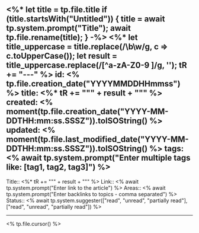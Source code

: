 
<%* let title = tp.file.title
  if (title.startsWith("Untitled")) {
    title = await tp.system.prompt("Title");
    await tp.file.rename(title);
  } 
-%>
<%*
  let title_uppercase = title.replace(/\b\w/g, c => c.toUpperCase());
  let result = title_uppercase.replace(/[^a-zA-Z0-9 ]/g, '');
  tR += "---"
%>
id: <% tp.file.creation_date("YYYYMMDDHHmmss") %>
title:  <%* tR += "\"" + result + "\"" %>
created: <% moment(tp.file.creation_date("YYYY-MM-DDTHH:mm:ss.SSSZ")).toISOString() %>
updated: <% moment(tp.file.last_modified_date("YYYY-MM-DDTHH:mm:ss.SSSZ")).toISOString() %>
tags: <% await tp.system.prompt("Enter multiple tags like: [tag1, tag2, tag3]") %>
---

Title:: <%* tR += "\"" + result + "\"" %>
Link:: <% await tp.system.prompt("Enter link to the article") %>
Areas:: <% await tp.system.prompt("Enter backlinks to topics - comma separated") %>
Status:: <% await tp.system.suggester(["read", "unread", "partially read"], ["read", "unread", "partially read"]) %>

---

<% tp.file.cursor() %>